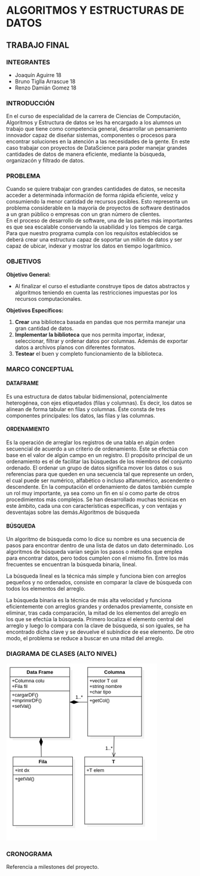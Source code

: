 # ALGORITMOS Y ESTRUCTURAS DE DATOS

## TRABAJO FINAL

### INTEGRANTES
* Joaquín Aguirre 18
* Bruno Tiglla Arrascue 18
* Renzo Damián Gomez 18

### INTRODUCCIÓN

En el curso de especialidad de la carrera de Ciencias de Computación, Algoritmos y Estructura de datos se les ha encargado a los alumnos un trabajo que tiene como competencia general, desarrollar un pensamiento innovador capaz de diseñar sistemas, componentes o procesos para encontrar soluciones en la atención a las necesidades de la gente.
En este caso trabajar con proyectos de DataScience para poder manejar grandes cantidades de datos de manera eficiente, mediante la búsqueda, organizacón y filtrado de datos.

### PROBLEMA

Cuando se quiere trabajar con grandes cantidades de datos, se necesita acceder a determinada información de forma rápida eficiente, veloz y consumiendo la menor cantidad de recursos posibles. Esto representa un problema considerable en la mayoría de proyectos de software destinados a un gran público o empresas con un gran número de clientes.  
En el proceso de desarrollo de software, una de las partes más importantes es que sea escalable conservando la usabilidad y los tiempos de carga. Para que nuestro programa cumpla con los requisitos establecidos se deberá crear una estructura capaz de soportar un millón de datos y ser capaz de ubicar, indexar y mostrar los datos en tiempo logarítmico.

### OBJETIVOS

**Objetivo General:** 
- Al finalizar el curso el estudiante construye tipos de datos abstractos y algoritmos teniendo en cuenta las restricciones impuestas por los recursos computacionales.

**Objetivos Específicos:**
1. **Crear** una biblioteca basada en pandas que nos permita manejar una gran cantidad de datos.
2. **Implementar la biblioteca** que nos permita importar, indexar, seleccionar, filtrar y ordenar datos por columnas. Además de exportar datos a archivos planos con diferentes formatos.
3. **Testear** el buen y completo funcionamiento de la biblioteca.

### MARCO CONCEPTUAL

#### DATAFRAME 

Es una estructura de datos tabular bidimensional, potencialmente heterogénea, con ejes etiquetados (filas y columnas).
Es decir, los datos se alinean de forma tabular en filas y columnas. Éste consta de tres componentes principales: los datos, las filas y las columnas.

#### ORDENAMIENTO

Es la operación de arreglar los registros de una tabla en algún orden secuencial de acuerdo a un criterio de ordenamiento.
Éste se efectúa con base en el valor de algún campo en un registro. El propósito principal de un ordenamiento es el de facilitar las búsquedas de los miembros del conjunto ordenado.
El ordenar un grupo de datos significa mover los datos o sus referencias para que queden en una secuencia tal que represente un orden, el cual puede ser numérico, alfabético o incluso alfanumérico, ascendente o descendente.
En la computación el ordenamiento de datos también cumple un rol muy importante, ya sea como un fin en sí o como parte de otros procedimientos más complejos.
Se han desarrollado muchas técnicas en este ámbito, cada una con características específicas, y con ventajas y desventajas sobre las demás.Algoritmos de búsqueda

#### BÚSQUEDA

Un algoritmo de búsqueda como lo dice su nombre es una secuencia de pasos para encontrar dentro de una lista de datos un dato determinado.
Los algoritmos de búsqueda varían según los pasos o métodos que emplea para encontrar datos, pero todos cumplen con el mismo fin.
Entre los más frecuentes se encuentran la búsqueda binaria, lineal.

La búsqueda lineal es la técnica más simple y funciona bien con arreglos pequeños y no ordenados, consiste en comparar la clave de búsqueda con todos los elementos del arreglo.

La búsqueda binaria es la técnica de más alta velocidad y funciona eficientemente con arreglos grandes y ordenados previamente, consiste en eliminar, tras cada comparación, la mitad de los elementos del arreglo en los que se efectúa la búsqueda.
Primero localiza el elemento central del arreglo y luego lo compara con la clave de búsqueda, si son iguales, se ha encontrado dicha clave y se devuelve el subíndice de ese elemento.
De otro modo, el problema se reduce a buscar en una mitad del arreglo.

### DIAGRAMA DE CLASES (ALTO NIVEL)

![](diagram_class.jpg)

### CRONOGRAMA

Referencia a milestones del proyecto.
